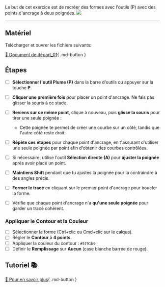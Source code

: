 <style>.md-footer{display:none;}</style>
<style>.md-Headher{display:none;}</style>

Le but de cet exercice est de recréer des formes avec l'outils (P) avec des points d'ancrage à deux poignées. 
![](../assets/image/14_vecteur_une_poignee.png)
***

## Matériel

Télécharger et ouvrer les fichiers suivants:

[📁 Document de départ_01](../assets/image/14_vecteur_une_poignee.jpg){ .md-button }   <br>   


## Étapes

- [ ] **Sélectionner l'outil Plume (P)** dans la barre d'outils ou appuyer sur la touche **P**.
- [ ] **Cliquer une première fois** pour placer un point d'ancrage. Ne fais pas glisser la souris à ce stade.
- [ ] **Reviens sur ce même point**, clique à nouveau, puis **glisse la souris** pour tirer une seule poignée :
  - Cette poignée te permet de créer une courbe sur un côté, tandis que l'autre côté reste droit.
- [ ] **Répète ces étapes** pour chaque point d'ancrage, en t'assurant d'utiliser une seule poignée par point afin d'obtenir des courbes contrôlées.
- [ ] Si nécessaire, utilise l'outil **Sélection directe (A)** pour **ajuster la poignée** après avoir placé un point.
- [ ] **Maintiens Shift** pendant que tu ajustes la poignée pour la contraindre à des angles précis.
- [ ] **Fermer le tracé** en cliquant sur le premier point d'ancrage pour boucler la forme.
- [ ] Vérifie que chaque point d'ancrage n'a **qu'une seule poignée** pour garder un tracé cohérent.


### Appliquer le Contour et la Couleur
- [ ] Sélectionner la forme (Ctrl+clic ou Cmd+clic sur le calque).
- [ ] Régler le **Contour** à **4 points**.
- [ ] Appliquer la couleur du contour : `#5791b9` 
- [ ] Définir le **Remplissage** sur **Aucun** (case blanche barrée de rouge).

## Tutoriel 📚

[📖 Pour en savoir plus](https://uqam-my.sharepoint.com/:v:/g/personal/lavoie-pilote_francoise_uqam_ca/EbNBeYqo2x5HlY93or8cB-MBlRtcgAar1t1qoZn2eRtrkA?nav=eyJyZWZlcnJhbEluZm8iOnsicmVmZXJyYWxBcHAiOiJPbmVEcml2ZUZvckJ1c2luZXNzIiwicmVmZXJyYWxBcHBQbGF0Zm9ybSI6IldlYiIsInJlZmVycmFsTW9kZSI6InZpZXciLCJyZWZlcnJhbFZpZXciOiJNeUZpbGVzTGlua0NvcHkifX0&e=o0U1nb){ .md-button }   <br>
